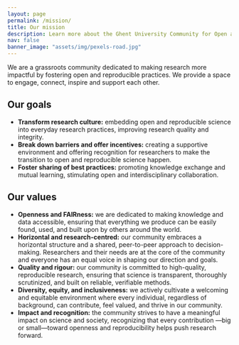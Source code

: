 ```yaml
---
layout: page
permalink: /mission/
title: Our mission
description: Learn more about the Ghent University Community for Open and Reproducible Research
nav: false
banner_image: "assets/img/pexels-road.jpg"
---
```


We are a grassroots community dedicated to making research more impactful by fostering open and reproducible practices. We provide a space to engage, connect, inspire and support each other.

## Our goals
<ul>
    <li><b>Transform research culture:</b> embedding open and reproducible science into everyday research practices, improving research quality and integrity.</li>
    <li><b>Break down barriers and offer incentives:</b> creating a supportive environment and offering recognition for researchers to make the transition to open and reproducible science happen.</li>
    <li><b>Foster sharing of best practices:</b> promoting knowledge exchange and mutual learning, stimulating open and interdisciplinary collaboration. </li>
</ul>

## Our values
<ul>
    <li><b>Openness and FAIRness:</b> we are dedicated to making knowledge and data accessible, ensuring that everything we produce can be easily found, used, and built upon by others around the world.</li>
    <li><b>Horizontal and research-centred:</b> our community embraces a horizontal structure and a shared, peer-to-peer approach to decision-making. Researchers and their needs are at the core of the community and everyone has an equal voice in shaping our direction and goals.</li>
    <li><b>Quality and rigour:</b> our community is committed to high-quality, reproducible research, ensuring that science is transparent, thoroughly scrutinized, and built on reliable, verifiable methods. </li>
    <li><b>Diversity, equity, and inclusiveness:</b> we actively cultivate a welcoming and equitable environment where every individual, regardless of background, can contribute, feel valued, and thrive in our community.</li>
    <li><b>Impact and recognition:</b> the community strives to have a meaningful impact on science and society, recognizing that every contribution —big or small—toward openness and reproducibility helps push research forward.</li>
</ul>
